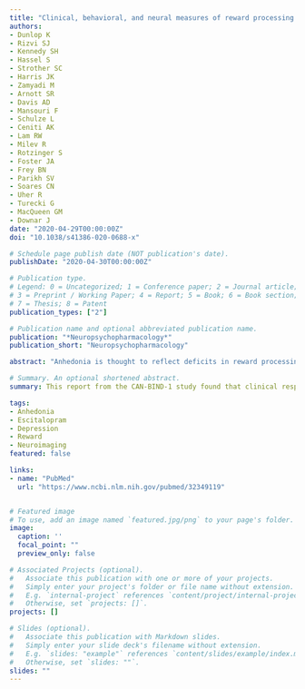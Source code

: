 ```yaml
---
title: "Clinical, behavioral, and neural measures of reward processing correlate with escitalopram response in depression: a Canadian Biomarker Integration Network in Depression (CAN-BIND-1) Report"
authors:
- Dunlop K
- Rizvi SJ
- Kennedy SH
- Hassel S
- Strother SC
- Harris JK
- Zamyadi M
- Arnott SR
- Davis AD
- Mansouri F
- Schulze L
- Ceniti AK
- Lam RW
- Milev R
- Rotzinger S
- Foster JA
- Frey BN
- Parikh SV
- Soares CN
- Uher R
- Turecki G
- MacQueen GM
- Downar J
date: "2020-04-29T00:00:00Z"
doi: "10.1038/s41386-020-0688-x"

# Schedule page publish date (NOT publication's date).
publishDate: "2020-04-30T00:00:00Z"

# Publication type.
# Legend: 0 = Uncategorized; 1 = Conference paper; 2 = Journal article;
# 3 = Preprint / Working Paper; 4 = Report; 5 = Book; 6 = Book section;
# 7 = Thesis; 8 = Patent
publication_types: ["2"]

# Publication name and optional abbreviated publication name.
publication: "*Neuropsychopharmacology*"
publication_short: "Neuropsychopharmacology"

abstract: "Anhedonia is thought to reflect deficits in reward processing that are associated with abnormal activity in mesocorticolimbic brain regions. It is expressed clinically as a deficit in the interest or pleasure in daily activities. More severe anhedonia in major depressive disorder (MDD) is a negative predictor of antidepressant response. It is unknown, however, whether the pathophysiology of anhedonia represents a viable avenue for identifying biological markers of antidepressant treatment response. Therefore, this study aimed to examine the relations between reward processing and response to antidepressant treatment using clinical, behavioral, and functional neuroimaging measures. Eighty-seven participants in the first Canadian Biomarker Integration Network in Depression (CAN-BIND-1) protocol received 8 weeks of open-label escitalopram. Clinical correlates of reward processing were assessed at baseline using validated scales to measure anhedonia, and a monetary incentive delay (MID) task during functional neuroimaging was completed at baseline and after 2 weeks of treatment. Activity during the reward anticipation, but not the reward consumption, phase of the MID task was correlated with clinical response to escitalopram at week 8. Response to escitalopram was associated with significantly lower self-reported deficits in reward processing at baseline. Early (baseline to week 2) increases in frontostriatal connectivity during reward anticipation significantly correlated with reduction in depressive symptoms after 8 weeks of treatment. Escitalopram response is associated with clinical and neuroimaging correlates of reward processing. These results represent an important contribution towards identifying and integrating biological, behavioral, and clinical correlates of treatment response."

# Summary. An optional shortened abstract.
summary: This report from the CAN-BIND-1 study found that clinical response to the SSRI escitalopram was associated with clinical and neuroimaging correlates of reward processing.

tags:
- Anhedonia
- Escitalopram
- Depression
- Reward
- Neuroimaging
featured: false

links:
- name: "PubMed"
  url: "https://www.ncbi.nlm.nih.gov/pubmed/32349119"


# Featured image
# To use, add an image named `featured.jpg/png` to your page's folder. 
image:
  caption: ''
  focal_point: ""
  preview_only: false

# Associated Projects (optional).
#   Associate this publication with one or more of your projects.
#   Simply enter your project's folder or file name without extension.
#   E.g. `internal-project` references `content/project/internal-project/index.md`.
#   Otherwise, set `projects: []`.
projects: []

# Slides (optional).
#   Associate this publication with Markdown slides.
#   Simply enter your slide deck's filename without extension.
#   E.g. `slides: "example"` references `content/slides/example/index.md`.
#   Otherwise, set `slides: ""`.
slides: ""
---
```

